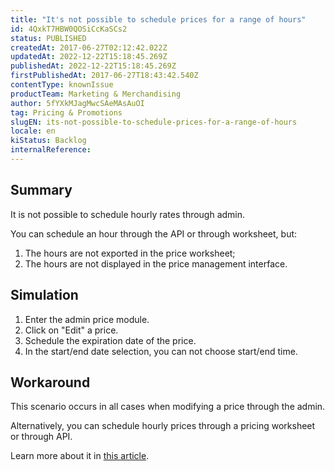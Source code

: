```yaml
---
title: "It's not possible to schedule prices for a range of hours"
id: 4QxkT7HBW0QOSiCcKaSCs2
status: PUBLISHED
createdAt: 2017-06-27T02:12:42.022Z
updatedAt: 2022-12-22T15:18:45.269Z
publishedAt: 2022-12-22T15:18:45.269Z
firstPublishedAt: 2017-06-27T18:43:42.540Z
contentType: knownIssue
productTeam: Marketing & Merchandising
author: 5fYXkMJagMwcSAeMAsAuOI
tag: Pricing & Promotions
slugEN: its-not-possible-to-schedule-prices-for-a-range-of-hours
locale: en
kiStatus: Backlog
internalReference: 
---
```


## Summary

It is not possible to schedule hourly rates through admin.

You can schedule an hour through the API or through worksheet, but:
1. The hours are not exported in the price worksheet;
2. The hours are not displayed in the price management interface.

## Simulation

1. Enter the admin price module.
2. Click on "Edit" a price.
3. Schedule the expiration date of the price.
4. In the start/end date selection, you can not choose start/end time.

## Workaround

This scenario occurs in all cases when modifying a price through the admin.

Alternatively, you can schedule hourly prices through a pricing worksheet or through API.

Learn more about it in [this article](http://help.vtex.com/en/tutorial/how-to-schedule-prices-for-a-range-of-hours).

